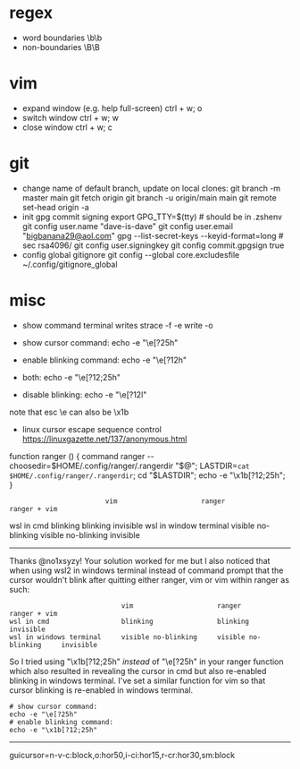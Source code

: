 # regex

- word boundaries
\b<string>\b
- non-boundaries
\B<string>\B

# vim

- expand window (e.g. help full-screen)
ctrl + w; o
- switch window
ctrl + w; w
- close window
ctrl + w; c

# git

- change name of default branch, update on local clones:
	git branch -m master main
	git fetch origin
	git branch -u origin/main main
	git remote set-head origin -a
- init gpg commit signing
	export GPG_TTY=$(tty) # should be in .zshenv
	git config user.name "dave-is-dave"
    git config user.email "bigbanana29@aol.com"
    gpg --list-secret-keys --keyid-format=long # sec rsa4096/<key ID>
    git config user.signingkey <key ID>
    git config commit.gpgsign true
- config global gitignore
	git config --global core.excludesfile ~/.config/gitignore_global

# misc

- show command terminal writes
strace -f -e write -o <output file> <command>

- show cursor command:
echo -e "\e[?25h"
- enable blinking command:
echo -e "\e[?12h"
- both:
echo -e "\e[?12;25h"
- disable blinking:
echo -e "\e[?12l"

note that esc \e can also be \x1b

- linux cursor escape sequence control https://linuxgazette.net/137/anonymous.html

function ranger () { command ranger --choosedir=$HOME/.config/ranger/.rangerdir "$@"; LASTDIR=`cat $HOME/.config/ranger/.rangerdir`; cd "$LASTDIR"; echo -e "\x1b[?12;25h"; }

                            vim                     ranger                  ranger + vim
wsl in cmd                  blinking                blinking                invisible
wsl in window terminal      visible no-blinking     visible no-blinking     invisible

---

Thanks @no1xsyzy! Your solution worked for me but I also noticed that when using wsl2 in windows terminal instead of command prompt that the cursor wouldn't blink after quitting either ranger, vim or vim within ranger as such:
```
                            vim                     ranger                  ranger + vim
wsl in cmd                  blinking                blinking                invisible
wsl in windows terminal     visible no-blinking     visible no-blinking     invisible
```
So I tried using "\x1b[?12;25h" _instead_ of "\e[?25h" in your ranger function which also resulted in revealing the cursor in cmd but also re-enabled blinking in windows terminal. I've set a similar function for vim so that cursor blinking is re-enabled in windows terminal.
```
# show cursor command:
echo -e "\e[?25h"
# enable blinking command:
echo -e "\x1b[?12;25h"
```

---

guicursor=n-v-c:block,o:hor50,i-ci:hor15,r-cr:hor30,sm:block

